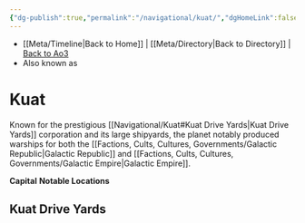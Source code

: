 ```yaml
---
{"dg-publish":true,"permalink":"/navigational/kuat/","dgHomeLink":false}
---
```


- [[Meta/Timeline\|Back to Home]] | [[Meta/Directory\|Back to Directory]] | [Back to Ao3](https://archiveofourown.org/works/19334440/chapters/45992584)
- Also known as

# Kuat
Known for the prestigious [[Navigational/Kuat#Kuat Drive Yards\|Kuat Drive Yards]] corporation and its large shipyards, the planet notably produced warships for both the [[Factions, Cults, Cultures, Governments/Galactic Republic\|Galactic Republic]] and [[Factions, Cults, Cultures, Governments/Galactic Empire\|Galactic Empire]].

**Capital**
**Notable Locations**

## Kuat Drive Yards
